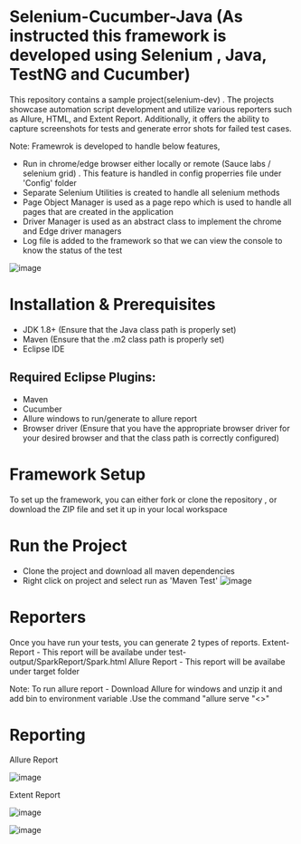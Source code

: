 # Selenium-Cucumber-Java (As instructed this framework is developed using Selenium , Java, TestNG and Cucumber)
This repository contains a sample project(selenium-dev) . The projects showcase automation script development and utilize various reporters such as Allure, HTML, and Extent Report. 
Additionally, it offers the ability to capture screenshots for tests and generate error shots for failed test cases.

Note: Framewrok is developed to handle below features,
  -  Run in chrome/edge browser either locally or remote (Sauce labs / selenium grid) . This feature is handled in config properries file under 'Config' folder
  -  Separate Selenium Utilities is created to handle all selenium methods
  -  Page Object Manager is used as a page repo which is used to handle all pages that are created in the application
  -  Driver Manager is used as an abstract class to implement the chrome and Edge driver managers
  -  Log file is added to the framework so that we can view the console to know the status of the test

![image](https://github.com/user-attachments/assets/5ffa5321-6dc0-4d1d-9423-67586121bdb5)


# Installation & Prerequisites
- JDK 1.8+ (Ensure that the Java class path is properly set)
- Maven (Ensure that the .m2 class path is properly set)
- Eclipse IDE
## Required Eclipse Plugins:
- Maven
- Cucumber
- Allure windows to run/generate to allure report
- Browser driver (Ensure that you have the appropriate browser driver for your desired browser and that the class path is correctly configured)

# Framework Setup
To set up the framework, you can either fork or clone the repository , or download the ZIP file and set it up in your local workspace

# Run the Project
- Clone the project and download all maven dependencies 
- Right click on project and select run as 'Maven Test'
![image](https://github.com/user-attachments/assets/22af317a-b9c1-4735-93df-ec85e9175b3f)


# Reporters
Once you have run your tests, you can generate 2 types of reports. 
Extent-Report - This report will be availabe under test-output/SparkReport/Spark.html
Allure Report - This report will be availabe under target folder 

Note: To run allure report - Download Allure for windows and unzip it and add bin to environment variable .Use the command "allure serve "<<path of allure-results>>"

# Reporting

Allure Report 

![image](https://github.com/user-attachments/assets/01fddd8e-c627-4bce-9418-2d05a90b7882)


Extent Report

![image](https://github.com/user-attachments/assets/ea495fb9-eb8e-4fd3-a432-6027aa7d5ddd)

![image](https://github.com/user-attachments/assets/ef8f54db-6104-490f-ba30-244106030e8b)


